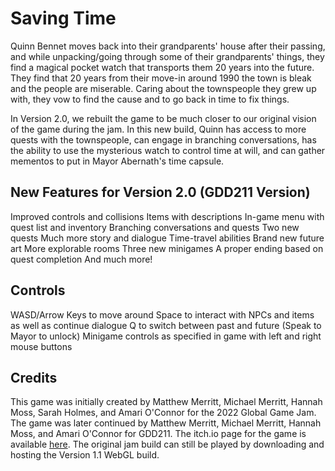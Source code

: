 # Saving Time

Quinn Bennet moves back into their grandparents' house after their passing, and while unpacking/going through some of their grandparents' things, they find a magical pocket watch that transports them 20 years into the future. They find that 20 years from their move-in around 1990 the town is bleak and the people are miserable. Caring about the townspeople they grew up with, they vow to find the cause and to go back in time to fix things.

In Version 2.0, we rebuilt the game to be much closer to our original vision of the game during the jam. In this new build, Quinn has access to more quests with the townspeople, can engage in branching conversations, has the ability to use the mysterious watch to control time at will, and can gather mementos to put in Mayor Abernath's time capsule.

## New Features for Version 2.0 (GDD211 Version)

Improved controls and collisions
Items with descriptions
In-game menu with quest list and inventory
Branching conversations and quests
Two new quests
Much more story and dialogue
Time-travel abilities
Brand new future art
More explorable rooms
Three new minigames
A proper ending based on quest completion
And much more!

## Controls

WASD/Arrow Keys to move around
Space to interact with NPCs and items as well as continue dialogue
Q to switch between past and future (Speak to Mayor to unlock)
Minigame controls as specified in game with left and right mouse buttons

## Credits

This game was initially created by Matthew Merritt, Michael Merritt, Hannah Moss, Sarah Holmes, and Amari O'Connor for the 2022 Global Game Jam. The game was later continued by Matthew Merritt, Michael Merritt, Hannah Moss, and Amari O'Connor for GDD211. The itch.io page for the game is available [here](https://scarfier.itch.io/saving-time). The original jam build can still be played by downloading and hosting the Version 1.1 WebGL build.